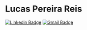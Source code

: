 # Lucas Pereira Reis
[![Linkedin Badge](https://img.shields.io/badge/-lucasreis-blue?style=flat-square&logo=Linkedin&logoColor=white&link=https://www.linkedin.com/in/pro-lucas-reis/)](https://www.linkedin.com/in/pro-lucas-reis/)
[![Gmail Badge](https://img.shields.io/badge/-pro.lucasreis@gmail.com-c14438?style=flat-square&logo=Gmail&logoColor=white&link=mailto:pro.lucasreis@gmail.com)](mailto:pro.lucasreis@gmail.com)

<!--
**lprs110/lprs110** is a ✨ _special_ ✨ repository because its `README.md` (this file) appears on your GitHub profile.

Here are some ideas to get you started:

- 🔭 I’m currently working on ...
- 🌱 I’m currently learning ...
- 👯 I’m looking to collaborate on ...
- 🤔 I’m looking for help with ...
- 💬 Ask me about ...
- 📫 How to reach me: ...
- 😄 Pronouns: ...
- ⚡ Fun fact: ...
-->
